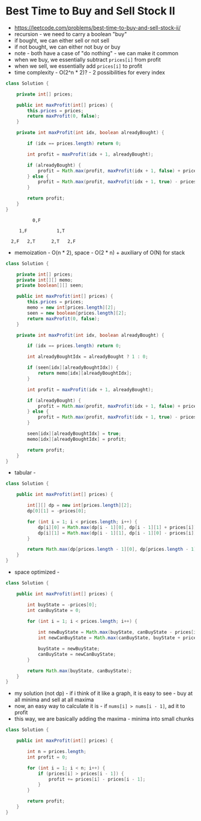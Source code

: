 # Best Time to Buy and Sell Stock II

- https://leetcode.com/problems/best-time-to-buy-and-sell-stock-ii/
- recursion - we need to carry a boolean "buy"
- if bought, we can either sell or not sell
- if not bought, we can either not buy or buy
- note - both have a case of "do nothing" - we can make it common
- when we buy, we essentially subtract `prices[i]` from profit
- when we sell, we essentially add `prices[i]` to profit
- time complexity - O(2^n * 2)? - 2 possibilities for every index

```java
class Solution {

    private int[] prices;

    public int maxProfit(int[] prices) {
        this.prices = prices;
        return maxProfit(0, false);
    }

    private int maxProfit(int idx, boolean alreadyBought) {

        if (idx == prices.length) return 0;

        int profit = maxProfit(idx + 1, alreadyBought);

        if (alreadyBought) {
            profit = Math.max(profit, maxProfit(idx + 1, false) + prices[idx]);
        } else {
            profit = Math.max(profit, maxProfit(idx + 1, true) - prices[idx]);
        }

        return profit;
    }
}
```

```
          0,F
    
     1,F           1,T

  2,F   2,T      2,T   2,F
```

- memoization - O(n * 2), space - O(2 * n) + auxiliary of O(N) for stack

```java
class Solution {

    private int[] prices;
    private int[][] memo;
    private boolean[][] seen;

    public int maxProfit(int[] prices) {
        this.prices = prices;
        memo = new int[prices.length][2];
        seen = new boolean[prices.length][2];
        return maxProfit(0, false);
    }

    private int maxProfit(int idx, boolean alreadyBought) {

        if (idx == prices.length) return 0;

        int alreadyBoughtIdx = alreadyBought ? 1 : 0;

        if (seen[idx][alreadyBoughtIdx]) {
            return memo[idx][alreadyBoughtIdx];
        }

        int profit = maxProfit(idx + 1, alreadyBought);

        if (alreadyBought) {
            profit = Math.max(profit, maxProfit(idx + 1, false) + prices[idx]);
        } else {
            profit = Math.max(profit, maxProfit(idx + 1, true) - prices[idx]);
        }

        seen[idx][alreadyBoughtIdx] = true;
        memo[idx][alreadyBoughtIdx] = profit;

        return profit;
    }
}
```

- tabular - 

```java
class Solution {

    public int maxProfit(int[] prices) {

        int[][] dp = new int[prices.length][2];
        dp[0][1] = -prices[0];

        for (int i = 1; i < prices.length; i++) {
            dp[i][0] = Math.max(dp[i - 1][0], dp[i - 1][1] + prices[i]);
            dp[i][1] = Math.max(dp[i - 1][1], dp[i - 1][0] - prices[i]);
        }

        return Math.max(dp[prices.length - 1][0], dp[prices.length - 1][1]);
    }
}
```

- space optimized - 

```java
class Solution {

    public int maxProfit(int[] prices) {

        int buyState = -prices[0];
        int canBuyState = 0;

        for (int i = 1; i < prices.length; i++) {
            
            int newBuyState = Math.max(buyState, canBuyState - prices[i]);
            int newCanBuyState = Math.max(canBuyState, buyState + prices[i]);

            buyState = newBuyState;
            canBuyState = newCanBuyState;
        }

        return Math.max(buyState, canBuyState);
    }
}
```

- my solution (not dp) - if i think of it like a graph, it is easy to see - buy at all minima and sell at all maxima
- now, an easy way to calculate it is - if `nums[i] > nums[i - 1]`, ad it to profit
- this way, we are basically adding the maxima - minima into small chunks

```java
class Solution {

    public int maxProfit(int[] prices) {

        int n = prices.length;
        int profit = 0;

        for (int i = 1; i < n; i++) {
            if (prices[i] > prices[i - 1]) {
                profit += prices[i] - prices[i - 1];
            }
        }

        return profit;
    }
}
```
